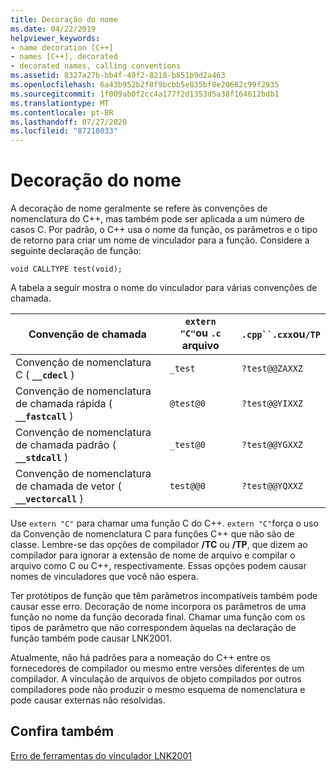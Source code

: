```yaml
---
title: Decoração do nome
ms.date: 04/22/2019
helpviewer_keywords:
- name decoration [C++]
- names [C++], decorated
- decorated names, calling conventions
ms.assetid: 8327a27b-bb4f-49f2-8218-b851b9d2a463
ms.openlocfilehash: 6a43b952b2f8f9bcbb5e835bf8e20682c99f2935
ms.sourcegitcommit: 1f009ab0f2cc4a177f2d1353d5a38f164612bdb1
ms.translationtype: MT
ms.contentlocale: pt-BR
ms.lasthandoff: 07/27/2020
ms.locfileid: "87218033"
---
```

# <a name="name-decoration"></a>Decoração do nome

A decoração de nome geralmente se refere às convenções de nomenclatura do C++, mas também pode ser aplicada a um número de casos C. Por padrão, o C++ usa o nome da função, os parâmetros e o tipo de retorno para criar um nome de vinculador para a função. Considere a seguinte declaração de função:

`void CALLTYPE test(void);`

A tabela a seguir mostra o nome do vinculador para várias convenções de chamada.

|Convenção de chamada|`extern "C"`ou `.c` arquivo|`.cpp``.cxx`ou`/TP`|
|------------------------|---------------------------|------------------------|
|Convenção de nomenclatura C ( **`__cdecl`** )|`_test`|`?test@@ZAXXZ`|
|Convenção de nomenclatura de chamada rápida ( **`__fastcall`** )|`@test@0`|`?test@@YIXXZ`|
|Convenção de nomenclatura de chamada padrão ( **`__stdcall`** )|`_test@0`|`?test@@YGXXZ`|
|Convenção de nomenclatura de chamada de vetor ( **`__vectorcall`** )|`test@@0`|`?test@@YQXXZ`|

Use `extern "C"` para chamar uma função C do C++. `extern "C"`força o uso da Convenção de nomenclatura C para funções C++ que não são de classe. Lembre-se das opções de compilador **/TC** ou **/TP**, que dizem ao compilador para ignorar a extensão de nome de arquivo e compilar o arquivo como C ou C++, respectivamente. Essas opções podem causar nomes de vinculadores que você não espera.

Ter protótipos de função que têm parâmetros incompatíveis também pode causar esse erro. Decoração de nome incorpora os parâmetros de uma função no nome da função decorada final. Chamar uma função com os tipos de parâmetro que não correspondem àquelas na declaração de função também pode causar LNK2001.

Atualmente, não há padrões para a nomeação do C++ entre os fornecedores de compilador ou mesmo entre versões diferentes de um compilador. A vinculação de arquivos de objeto compilados por outros compiladores pode não produzir o mesmo esquema de nomenclatura e pode causar externas não resolvidas.

## <a name="see-also"></a>Confira também

[Erro de ferramentas do vinculador LNK2001](../../error-messages/tool-errors/linker-tools-error-lnk2001.md)
